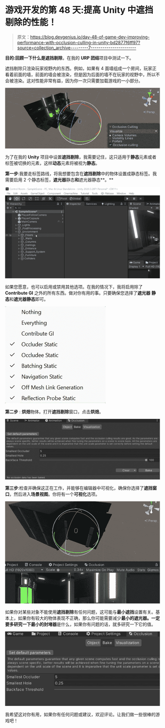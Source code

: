 # 游戏开发的第 48 天:提高 Unity 中遮挡剔除的性能！

> 原文：<https://blog.devgenius.io/day-48-of-game-dev-improving-performance-with-occlusion-culling-in-unity-bd2877f6ff97?source=collection_archive---------7----------------------->

**目的:**回顾一下什么是**遮挡剔除**，在我的 **URP 团结**项目中测试一下。

遮挡剔除只渲染玩家视野内的东西。例如，如果有 4 面墙组成一个房间，玩家正看着前面的墙，前面的墙会被渲染，但是因为后面的墙不在玩家的视野中，所以不会被渲染。这对性能非常有益，因为你一次只需要加载游戏的一小部分。

![](img/f8f28b60e8e34dd88432f9662b0e6c65.png)

为了在我的 **Unity** 项目中设置**遮挡剔除**，我需要记住，这只适用于**静态**元素或者标签被切换的元素，这样**动态**元素将被视为**静态**。

**第一步**:我要走标签路线，将我想要包含在**遮挡剔除**中的物体设置成静态标签。我需要启用 2 个静态标签，**遮光器**静态**和**遮光器静态**。**

![](img/b24465ae4a56f2a57bb89f849b7ab8ce.png)

如果您愿意，也可以启用或禁用其他选项。在我的情况下，我将启用除了 **Contribute GI** 之外的所有东西。做对你有用的事。只要确保您选择了**遮光器** **静态**和**遮光器静态**即可。

![](img/519bf5e105ff89af63b87aa50d9f0b60.png)

**第二步** : **烘焙**物体。打开**遮挡剔除**窗口，点击**烘焙**。

![](img/8122dfe45385b96d6e3d5d7dd9dd4da4.png)

**第三步**:检查并确保这正在工作，并能够在编辑器中可视化，确保你选择了**遮挡窗口**，然后进入**场景视图**。你将有一个**可视化**选项。

![](img/f1a12a0ca39cfeb5caa2274903c7bb9a.png)

如果你对某些对象不能使用**遮挡剔除**有任何问题，这可能与**最小遮挡**设置有关。基本上，如果你有较大的物体表现不正确，那么你可能需要减少**最小的遮光器。**一定要多研究一下**最小的封堵器**是什么，如果你有问题的话，就多研究一下它的值。

![](img/1a986ef214346a9ab34c5b376286f2a4.png)

我希望这对你有用，如果你有任何问题或建议，欢迎评论。让我们做一些很棒的游戏吧！
